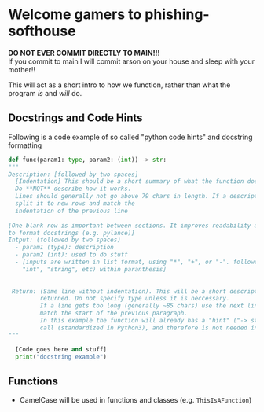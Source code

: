# Welcome gamers to phishing-softhouse #

**DO NOT EVER COMMIT DIRECTLY TO MAIN!!!**  
If you commit to main I will commit arson on your house and sleep with your mother!!

This will act as a short intro to how we function, rather than what the program *is* and *will* do.

## Docstrings and Code Hints ##

Following is a code example of so called "python code hints" and docstring formatting

```py
def func(param1: type, param2: (int)) -> str:
"""
Description: [followed by two spaces]  
  [Indentation] This should be a short summary of what the function does and how to use it. 
  Do **NOT** describe how it works. 
  Lines should generally not go above 79 chars in length. If a description is long, kindly 
  split it to new rows and match the 
  indentation of the previous line
  
[One blank row is important between sections. It improves readability and allows interpreters 
to format docstrings (e.g. pylance)]
Intput: (followed by two spaces)  
  - param1 (type): description
  - param2 (int): used to do stuff
  - [inputs are written in list format, using "*", "+", or "-". followed by the type (e.g.
    "int", "string", etc) within paranthesis]
  
  
 Return: (Same line without indentation). This will be a short description of what is being 
         returned. Do not specify type unless it is neccessary.
         If a line gets too long (generally ~85 chars) use the next line and indent it to 
         match the start of the previous paragraph.
         In this example the function will already has a "hint" ("-> str") in the function 
         call (standardized in Python3), and therefore is not needed in the "return" docstring
"""

  [Code goes here and stuff]
  print("docstring example")
```

## Functions ##

- CamelCase will be used in functions and classes (e.g. `ThisIsAFunction`)
